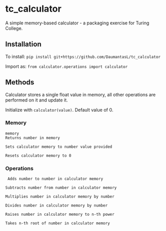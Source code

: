# tc_calculator
A simple memory-based calculator - a packaging exercise for Turing College.

## Installation

To install: `pip install git+https://github.com/DaumantasL/tc_calculator`

Import as: `from calculator.operations import calculator`

## Methods

Calculator stores a single float value in memory, all other operations are performed on it and update it.

Initialize with `calculator(value)`. Default value of 0.

### Memory

```
memory
Returns number in memory
 ```
 
 ```memory = number
 Sets calculator memory to number value provided
 ```
 
 ```reset()
 Resets calculator memory to 0
 ```
 ### Operations

```add(number)
 Adds number to number in calculator memory
 ```
 
 ```subtract(number)
 Subtracts number from number in calculator memory
 ```
 
  ```multiply(number)
 Multiplies number in calculator memory by number
 ```
 
  ```divide(number)
 Divides number in calculator memory by number
 ```
 
   ```power(number)
 Raises number in calculator memory to n-th power
 ```
 
   ```root(number)
 Takes n-th root of number in calculator memory
 ```
